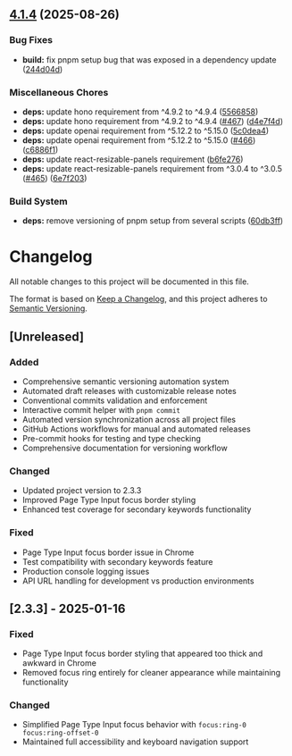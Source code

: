 ## [4.1.4](https://github.com/die-Manufaktur/AI-SEO-Copilot-for-Webflow/compare/v4.1.3...v4.1.4) (2025-08-26)

### Bug Fixes

* **build:** fix pnpm setup bug that was exposed in a dependency update ([244d04d](https://github.com/die-Manufaktur/AI-SEO-Copilot-for-Webflow/commit/244d04d191a5a3ec305c10c3a6b3e308b4beb7db))

### Miscellaneous Chores

* **deps:** update hono requirement from ^4.9.2 to ^4.9.4 ([5566858](https://github.com/die-Manufaktur/AI-SEO-Copilot-for-Webflow/commit/556685853224309f31a2a4b732f53018efe51a69))
* **deps:** update hono requirement from ^4.9.2 to ^4.9.4 ([#467](https://github.com/die-Manufaktur/AI-SEO-Copilot-for-Webflow/issues/467)) ([d4e7f4d](https://github.com/die-Manufaktur/AI-SEO-Copilot-for-Webflow/commit/d4e7f4d992526fa119a2a75ec7a7dc8807364089))
* **deps:** update openai requirement from ^5.12.2 to ^5.15.0 ([5c0dea4](https://github.com/die-Manufaktur/AI-SEO-Copilot-for-Webflow/commit/5c0dea453ecb99ec8199ef18c7eb5760851b62a5))
* **deps:** update openai requirement from ^5.12.2 to ^5.15.0 ([#466](https://github.com/die-Manufaktur/AI-SEO-Copilot-for-Webflow/issues/466)) ([c6886f1](https://github.com/die-Manufaktur/AI-SEO-Copilot-for-Webflow/commit/c6886f1125c8aa7701aca90e27470cd643444355))
* **deps:** update react-resizable-panels requirement ([b6fe276](https://github.com/die-Manufaktur/AI-SEO-Copilot-for-Webflow/commit/b6fe276571599f7a6783a05613b400704f08828c))
* **deps:** update react-resizable-panels requirement from ^3.0.4 to ^3.0.5 ([#465](https://github.com/die-Manufaktur/AI-SEO-Copilot-for-Webflow/issues/465)) ([6e7f203](https://github.com/die-Manufaktur/AI-SEO-Copilot-for-Webflow/commit/6e7f2030fb58e1e1fad33832379693012151f3b0))

### Build System

* **deps:** remove versioning of pnpm setup from several scripts ([60db3ff](https://github.com/die-Manufaktur/AI-SEO-Copilot-for-Webflow/commit/60db3ff125c8d7cca100fd92b6e7a1b66446cca2))

# Changelog

All notable changes to this project will be documented in this file.

The format is based on [Keep a Changelog](https://keepachangelog.com/en/1.0.0/),
and this project adheres to [Semantic Versioning](https://semver.org/spec/v2.0.0.html).

## [Unreleased]

### Added
- Comprehensive semantic versioning automation system
- Automated draft releases with customizable release notes
- Conventional commits validation and enforcement
- Interactive commit helper with `pnpm commit`
- Automated version synchronization across all project files
- GitHub Actions workflows for manual and automated releases
- Pre-commit hooks for testing and type checking
- Comprehensive documentation for versioning workflow

### Changed
- Updated project version to 2.3.3
- Improved Page Type Input focus border styling
- Enhanced test coverage for secondary keywords functionality

### Fixed
- Page Type Input focus border issue in Chrome
- Test compatibility with secondary keywords feature
- Production console logging issues
- API URL handling for development vs production environments

## [2.3.3] - 2025-01-16

### Fixed
- Page Type Input focus border styling that appeared too thick and awkward in Chrome
- Removed focus ring entirely for cleaner appearance while maintaining functionality

### Changed
- Simplified Page Type Input focus behavior with `focus:ring-0 focus:ring-offset-0`
- Maintained full accessibility and keyboard navigation support
